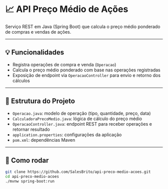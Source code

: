 # 📈 API Preço Médio de Ações

Serviço REST em Java (Spring Boot) que calcula o preço médio ponderado de compras e vendas de ações.

---

## 💡 Funcionalidades

- Registra operações de compra e venda (`Operacao`)
- Calcula o preço médio ponderado com base nas operações registradas
- Exposição de endpoint via `OperacaoController` para envio e retorno dos cálculos

---

## 🧩 Estrutura do Projeto

- `Operacao.java`: modelo de operação (tipo, quantidade, preço, data)
- `CalculadoraPrecoMedio.java`: lógica de cálculo do preço médio
- `OperacaoController.java`: endpoint REST para receber operações e retornar resultado
- `application.properties`: configurações da aplicação
- `pom.xml`: dependências Maven

---

## 🚀 Como rodar

```bash
git clone https://github.com/SalesBrito/api-preco-medio-acoes.git
cd api-preco-medio-acoes
./mvnw spring-boot:run
